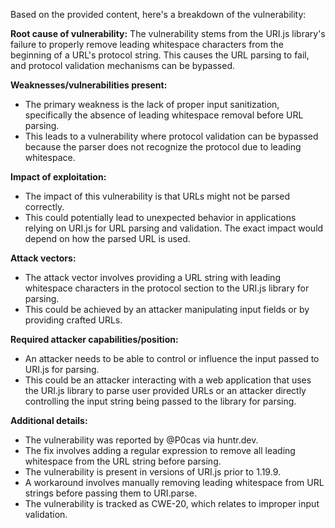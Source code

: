 Based on the provided content, here's a breakdown of the vulnerability:

**Root cause of vulnerability:**
The vulnerability stems from the URI.js library's failure to properly remove leading whitespace characters from the beginning of a URL's protocol string. This causes the URL parsing to fail, and protocol validation mechanisms can be bypassed.

**Weaknesses/vulnerabilities present:**
- The primary weakness is the lack of proper input sanitization, specifically the absence of leading whitespace removal before URL parsing.
- This leads to a vulnerability where protocol validation can be bypassed because the parser does not recognize the protocol due to leading whitespace.

**Impact of exploitation:**
- The impact of this vulnerability is that URLs might not be parsed correctly.
- This could potentially lead to unexpected behavior in applications relying on URI.js for URL parsing and validation. The exact impact would depend on how the parsed URL is used.

**Attack vectors:**
- The attack vector involves providing a URL string with leading whitespace characters in the protocol section to the URI.js library for parsing.
- This could be achieved by an attacker manipulating input fields or by providing crafted URLs.

**Required attacker capabilities/position:**
- An attacker needs to be able to control or influence the input passed to URI.js for parsing.
- This could be an attacker interacting with a web application that uses the URI.js library to parse user provided URLs or an attacker directly controlling the input string being passed to the library for parsing.

**Additional details:**
- The vulnerability was reported by @P0cas via huntr.dev.
- The fix involves adding a regular expression to remove all leading whitespace from the URL string before parsing.
- The vulnerability is present in versions of URI.js prior to 1.19.9.
- A workaround involves manually removing leading whitespace from URL strings before passing them to URI.parse.
- The vulnerability is tracked as CWE-20, which relates to improper input validation.